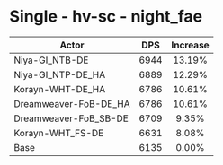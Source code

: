 # Single - hv-sc - night_fae
| Actor | DPS | Increase |
|---|:---:|:---:|
|Niya-GI_NTB-DE|6944|13.19%|
|Niya-GI_NTP-DE_HA|6889|12.29%|
|Korayn-WHT-DE_HA|6786|10.61%|
|Dreamweaver-FoB-DE_HA|6786|10.61%|
|Dreamweaver-FoB_SB-DE|6709|9.35%|
|Korayn-WHT_FS-DE|6631|8.08%|
|Base|6135|0.00%|
